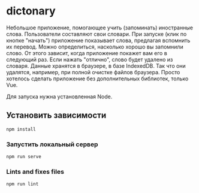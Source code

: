 # dictonary

Небольшое приложение, помогающее учить (запоминать) иностранные слова. Пользователи составляют свои
словари. При запуске (клик по кнопке "начать") приложение показывает слова, предлагая вспомнить их
перевод. Можно определиться, насколько хорошо вы запомнили слово. От этого зависит, когда приложение
покажет вам его в следующий раз. Если нажать "отлично", слово будет удалено из словаря. Данные
хранятся в браузере, в базе IndexedDB. Так что они удалятся, например, при полной очистке файлов
браузера. Просто хотелось сделать приложение без дополнительных библиотек, только Vue.

Для запуска нужна установленная Node.

## Установить зависимости

```
npm install
```

### Запустить локальный сервер

```
npm run serve
```

### Lints and fixes files

```
npm run lint
```
